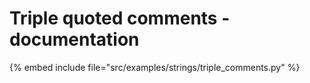 # Triple quoted comments - documentation


{% embed include file="src/examples/strings/triple_comments.py" %}
